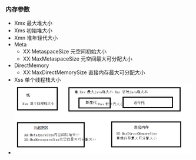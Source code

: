 ### 内存参数
* Xmx 最大堆大小
* Xms 初始堆大小
* Xmn 堆年轻代大小
* Meta
    * XX:MetaspaceSize	元空间初始大小
    * XX:MaxMetaspaceSize	元空间最大可分配大小
* DirectMemory
    * XX:MaxDirectMemorySize	直接内存最大可分配大小
* Xss 单个线程栈大小
* ![img.png](attach/img.png)
